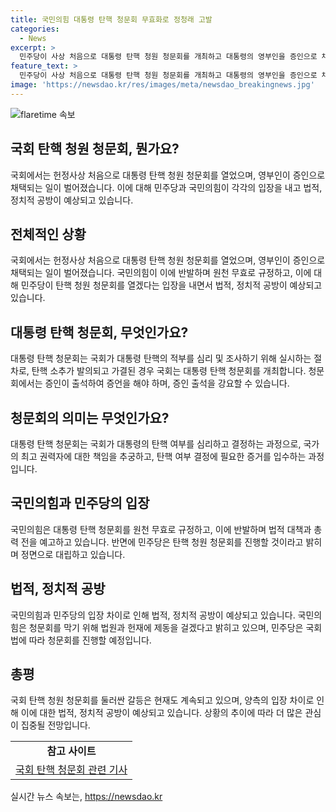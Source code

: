 ```yaml
---
title: 국민의힘 대통령 탄핵 청문회 무효화로 정청래 고발
categories:
  - News
excerpt: >
  민주당이 사상 처음으로 대통령 탄핵 청원 청문회를 개최하고 대통령의 영부인을 증인으로 채택한 데 대한 국민의힘이 반격에 나섰습니다. 국민의힘은 청문회를 원천 무효로 규정하며 야당의 갑질이라고 주장하고, 법원과 헌재에 이를 막는 가처분 신청과 심판을 요구합니다. 이에 민주당은 다음주에도 탄핵 청원 청문회를 열겠다는 입장입니다.
feature_text: >
  민주당이 사상 처음으로 대통령 탄핵 청원 청문회를 개최하고 대통령의 영부인을 증인으로 채택한 데 대한 국민의힘이 반격에 나섰습니다. 국민의힘은 청문회를 원천 무효로 규정하며 야당의 갑질이라고 주장하고, 법원과 헌재에 이를 막는 가처분 신청과 심판을 요구합니다. 이에 민주당은 다음주에도 탄핵 청원 청문회를 열겠다는 입장입니다.
image: 'https://newsdao.kr/res/images/meta/newsdao_breakingnews.jpg'
---
```


<p><img src="https://newsdao.kr/res/images/meta/newsdao_breakingnews.jpg" alt="flaretime 속보" /></p>

<h2>국회 탄핵 청원 청문회, 뭔가요?</h2>

<p data-ke-size="size16">국회에서는 헌정사상 처음으로 대통령 탄핵 청원 청문회를 열었으며, 영부인이 증인으로 채택되는 일이 벌어졌습니다. 이에 대해 민주당과 국민의힘이 각각의 입장을 내고 법적, 정치적 공방이 예상되고 있습니다.</p>

<h2 data-ke-size="size26">전체적인 상황</h2>

<p data-ke-size="size16">국회에서는 헌정사상 처음으로 대통령 탄핵 청원 청문회를 열었으며, 영부인이 증인으로 채택되는 일이 벌어졌습니다. 국민의힘이 이에 반발하며 원천 무효로 규정하고, 이에 대해 민주당이 탄핵 청원 청문회를 열겠다는 입장을 내면서 법적, 정치적 공방이 예상되고 있습니다.</p>

<h2 data-ke-size="size26">대통령 탄핵 청문회, 무엇인가요?</h2>

<p data-ke-size="size16">대통령 탄핵 청문회는 국회가 대통령 탄핵의 적부를 심리 및 조사하기 위해 실시하는 절차로, 탄핵 소추가 발의되고 가결된 경우 국회는 대통령 탄핵 청문회를 개최합니다. 청문회에서는 증인이 출석하여 증언을 해야 하며, 증인 출석을 강요할 수 있습니다.</p>

<h2 data-ke-size="size26">청문회의 의미는 무엇인가요?</h2>

<p data-ke-size="size16">대통령 탄핵 청문회는 국회가 대통령의 탄핵 여부를 심리하고 결정하는 과정으로, 국가의 최고 권력자에 대한 책임을 추궁하고, 탄핵 여부 결정에 필요한 증거를 입수하는 과정입니다.</p>

<h2 data-ke-size="size26">국민의힘과 민주당의 입장</h2>

<p data-ke-size="size16">국민의힘은 대통령 탄핵 청문회를 원천 무효로 규정하고, 이에 반발하며 법적 대책과 총력 전을 예고하고 있습니다. 반면에 민주당은 탄핵 청원 청문회를 진행할 것이라고 밝히며 정면으로 대립하고 있습니다.</p>

<h2 data-ke-size="size26">법적, 정치적 공방</h2>

<p data-ke-size="size16">국민의힘과 민주당의 입장 차이로 인해 법적, 정치적 공방이 예상되고 있습니다. 국민의힘은 청문회를 막기 위해 법원과 헌재에 제동을 걸겠다고 밝히고 있으며, 민주당은 국회법에 따라 청문회를 진행할 예정입니다.</p>

<h2 data-ke-size="size26">총평</h2>

<p data-ke-size="size16">국회 탄핵 청원 청문회를 둘러싼 갈등은 현재도 계속되고 있으며, 양측의 입장 차이로 인해 이에 대한 법적, 정치적 공방이 예상되고 있습니다. 상황의 추이에 따라 더 많은 관심이 집중될 전망입니다.</p>

<table>
    <tbody>
        <tr>
            <td style="text-align: center; height: 17px;"><b>참고 사이트</b></td>
        </tr>
        <tr>
            <td style="text-align: center; height: 17px;"><a href="https://www.google.com">국회 탄핵 청문회 관련 기사</a></td>
        </tr>
    </tbody>
</table>
실시간 뉴스 속보는, <a href="https://newsdao.kr" rel="dofollow">https://newsdao.kr</a>


